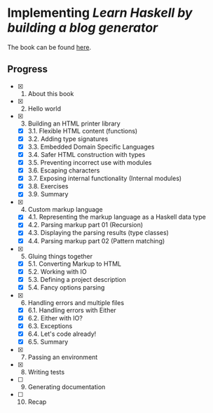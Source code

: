# Implementing *Learn Haskell by building a blog generator*
The book can be found [here](https://learn-haskell.blog/).

## Progress
- [x] 1. About this book
- [x] 2. Hello world
- [x] 3. Building an HTML printer library
  - [x] 3.1. Flexible HTML content (functions)
  - [x] 3.2. Adding type signatures
  - [x] 3.3. Embedded Domain Specific Languages
  - [x] 3.4. Safer HTML construction with types
  - [x] 3.5. Preventing incorrect use with modules
  - [x] 3.6. Escaping characters
  - [x] 3.7. Exposing internal functionality (Internal modules)
  - [x] 3.8. Exercises
  - [x] 3.9. Summary
- [x] 4. Custom markup language
  - [x] 4.1. Representing the markup language as a Haskell data type
  - [x] 4.2. Parsing markup part 01 (Recursion)
  - [x] 4.3. Displaying the parsing results (type classes)
  - [x] 4.4. Parsing markup part 02 (Pattern matching)
- [x] 5. Gluing things together
  - [x] 5.1. Converting Markup to HTML
  - [x] 5.2. Working with IO
  - [x] 5.3. Defining a project description
  - [x] 5.4. Fancy options parsing
- [x] 6. Handling errors and multiple files
  - [x] 6.1. Handling errors with Either
  - [x] 6.2. Either with IO?
  - [x] 6.3. Exceptions
  - [x] 6.4. Let's code already!
  - [x] 6.5. Summary
- [x] 7. Passing an environment
- [x] 8. Writing tests
- [ ] 9. Generating documentation
- [ ] 10. Recap
